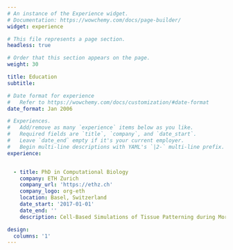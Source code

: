 ```yaml
---
# An instance of the Experience widget.
# Documentation: https://wowchemy.com/docs/page-builder/
widget: experience

# This file represents a page section.
headless: true

# Order that this section appears on the page.
weight: 30

title: Education
subtitle:

# Date format for experience
#   Refer to https://wowchemy.com/docs/customization/#date-format
date_format: Jan 2006

# Experiences.
#   Add/remove as many `experience` items below as you like.
#   Required fields are `title`, `company`, and `date_start`.
#   Leave `date_end` empty if it's your current employer.
#   Begin multi-line descriptions with YAML's `|2-` multi-line prefix.
experience:


  - title: PhD in Computational Biology
    company: ETH Zurich
    company_url: 'https://ethz.ch'
    company_logo: org-eth
    location: Basel, Switzerland
    date_start: '2017-01-01'
    date_end: ''
    description: Cell-Based Simulations of Tissue Patterning during Morphogenesis

design:
  columns: '1'
---
```

